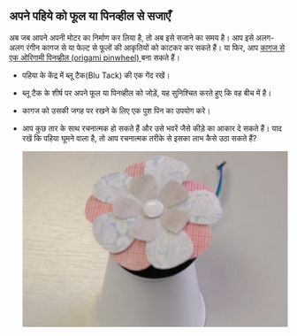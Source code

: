 ## अपने पहिये को फूल या पिनव्हील से सजाएँ

अब जब आपने अपनी मोटर का निर्माण कर लिया है, तो अब इसे सजाने का समय है। आप इसे अलग-अलग रंगीन कागज से या फेल्ट से फूलों की आकृतियों को काटकर कर सकते हैं। या फिर, आप [कागज से एक ओरिगामी पिनव्हील (origami pinwheel) ](http://www.wikihow.com/Make-an-Origami-Pinwheel) बना सकते हैं।

- पहिया के केंद्र में ब्लू टैक(Blu Tack) की एक गेंद रखें।

- ब्लू टैक के शीर्ष पर अपने फूल या पिनव्हील को जोड़ें, यह सुनिश्चित करते हुए कि वह बीच में है।

- कागज को उसकी जगह पर रखने के लिए एक पुश पिन का उपयोग करे।

- आप कुछ तार के साथ रचनात्मक हो सकते हैं और उसे भवरें जैसे कीड़े का आकार दे सकते हैं। याद रखें कि पहिया घूमने वाला है, तो आप रचनात्मक तरीके से इसका लाभ कैसे उठा सकते हैं?
    
    ![फूल से सजा हुआ कप](images/flower-cup.png)